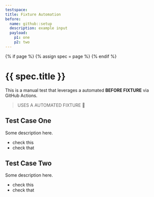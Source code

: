 ```yaml
---
testspace:
title: Fixture Automation
before:
  name: github::setup
  description: example input
  payload: 
    p1: one
    p2: two
---
```


{% if page %} {% assign spec = page %} {% endif %}

# {{ spec.title }}
This is a manual test that leverages a automated **BEFORE FIXTURE** via GitHub Actions. 


> USES A AUTOMATED FIXTURE 🎁

## Test Case One
Some description here.

* check this  
* check that

## Test Case Two
Some description here.

* check this
* check that